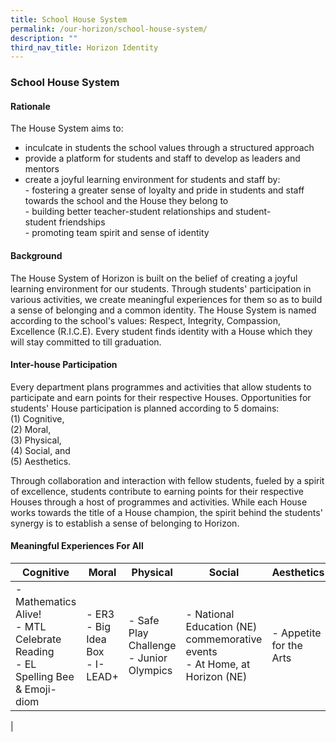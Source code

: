 ```yaml
---
title: School House System
permalink: /our-horizon/school-house-system/
description: ""
third_nav_title: Horizon Identity
---
```


### **School House System**
#### **Rationale**
The House System aims to:

*   inculcate in students the school values through a structured approach
*   provide a platform for students and staff to develop as leaders and mentors
*   create a joyful learning environment for students and staff by:    
\-   fostering a greater sense of loyalty and pride in students and staff towards the school and the House they belong to<br>
\-   building better teacher-student relationships and student-student friendships<br>
\-   promoting team spirit and sense of identity

#### **Background**
The House System of Horizon is built on the belief of creating a joyful learning environment for our students. Through students' participation in various activities, we create meaningful experiences for them so as to build a sense of belonging and a common identity. The House System is named according to the school's values: Respect, Integrity, Compassion, Excellence (R.I.C.E). Every student finds identity with a House which they will stay committed to till graduation.

#### **Inter-house Participation**
Every department plans programmes and activities that allow students to participate and earn points for their respective Houses. Opportunities for students' House participation is planned according to 5 domains: <br>
(1) Cognitive, <br>
(2) Moral, <br>
(3) Physical, <br>
(4) Social, and <br>
(5) Aesthetics.

Through collaboration and interaction with fellow students, fueled by a spirit of excellence, students contribute to earning points for their respective Houses through a host of programmes and activities. While each House works towards the title of a House champion, the spirit behind the students' synergy is to establish a sense of belonging to Horizon.

#### **Meaningful Experiences For All**

| Cognitive | Moral | Physical | Social | Aesthetics |
|---|---|---|---|---|
| - Mathematics Alive!<br>- MTL Celebrate Reading<br>- EL Spelling Bee & Emoji-diom | - ER3<br>- Big Idea Box<br>- I-LEAD+ | - Safe Play Challenge<br>- Junior Olympics | - National Education (NE) commemorative events<br>- At Home, at Horizon (NE) | - Appetite for the Arts |
|